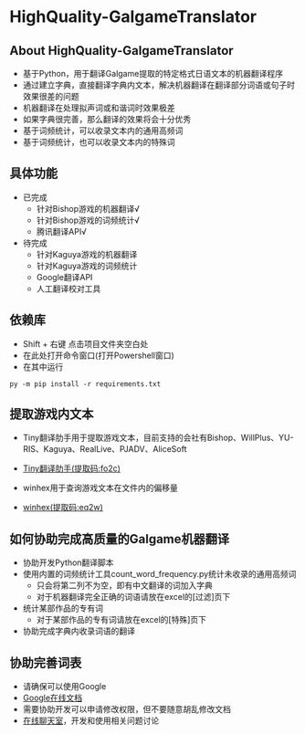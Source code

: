 # HighQuality-GalgameTranslator

## About HighQuality-GalgameTranslator
- 基于Python，用于翻译Galgame提取的特定格式日语文本的机器翻译程序
- 通过建立字典，直接翻译字典内文本，解决机器翻译在翻译部分词语或句子时效果很差的问题
- 机器翻译在处理拟声词或和谐词时效果极差
- 如果字典很完善，那么翻译的效果将会十分优秀
- 基于词频统计，可以收录文本内的通用高频词
- 基于词频统计，也可以收录文本内的特殊词

## 具体功能
- 已完成
  - 针对Bishop游戏的机器翻译√
  - 针对Bishop游戏的词频统计√
  - 腾讯翻译API√
- 待完成
  - 针对Kaguya游戏的机器翻译
  - 针对Kaguya游戏的词频统计
  - Google翻译API
  - 人工翻译校对工具

## 依赖库
- Shift + 右键 点击项目文件夹空白处
- 在此处打开命令窗口(打开Powershell窗口) 
- 在其中运行
```
py -m pip install -r requirements.txt
```
## 提取游戏内文本
- Tiny翻译肋手用于提取游戏文本，目前支持的会社有Bishop、WillPlus、YU-RIS、Kaguya、RealLive、PJADV、AliceSoft
- [Tiny翻译肋手(提取码:fo2c)](https://pan.baidu.com/s/1aDaKYD96wW0z9ezfvdUfOA#list/path=%2F)

- winhex用于查询游戏文本在文件内的偏移量
- [winhex(提取码:eq2w)](https://pan.baidu.com/s/10XaxPtgCZhY5eRxca2t7FQ)


## 如何协助完成高质量的Galgame机器翻译
- 协助开发Python翻译脚本
- 使用内置的词频统计工具count_word_frequency.py统计未收录的通用高频词
    - 只会将第二列不为空，即有中文翻译的词加入字典
    - 对于机器翻译完全正确的词语请放在excel的[过滤]页下
- 统计某部作品的专有词
    - 对于某部作品的专有词请放在excel的[特殊]页下
- 协助完成字典内收录词语的翻译

## 协助完善词表
- 请确保可以使用Google
- [Google在线文档](https://docs.google.com/spreadsheets/d/1anIXXcQiWM1ke6veDIBHw4kmheULIdy7tGXPLjScIcU/edit#gid=1495071713)
- 需要协助开发可以申请修改权限，但不要随意胡乱修改文档
- [在线聊天室](https://gitter.im/HighQuality-GalgameTranslator/community)，开发和使用相关问题讨论

